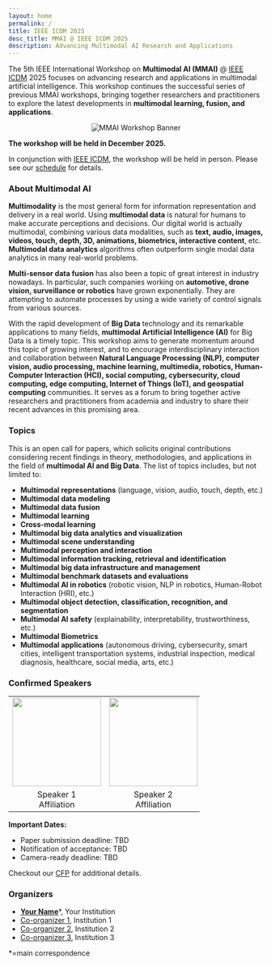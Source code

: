 ```yaml
---
layout: home
permalink: /
title: IEEE ICDM 2025
desc_title: MMAI @ IEEE ICDM 2025
description: Advancing Multimodal AI Research and Applications
---
```


The 5th IEEE International Workshop on **Multimodal AI (MMAI)** @ [IEEE ICDM](https://icdm2025.org/) 2025 focuses on advancing research and applications in multimodal artificial intelligence. This workshop continues the successful series of previous MMAI workshops, bringing together researchers and practitioners to explore the latest developments in **multimodal learning, fusion, and applications**.

<div style="text-align: center;">
  <img src="{{ '/assets/img/MMAI_home.png' | prepend: site.baseurl }}" alt="MMAI Workshop Banner" style="max-width: 100%; height: auto;">
</div>

**The workshop will be held in December 2025.**

In conjunction with [IEEE ICDM](https://icdm2025.org/), the workshop will be held in person. Please see our [schedule](https://icdmw25mmai.github.io/schedule/) for details.

### About Multimodal AI

**Multimodality** is the most general form for information representation and delivery in a real world. Using **multimodal data** is natural for humans to make accurate perceptions and decisions. Our digital world is actually multimodal, combining various data modalities, such as **text, audio, images, videos, touch, depth, 3D, animations, biometrics, interactive content**, etc. **Multimodal data analytics** algorithms often outperform single modal data analytics in many real-world problems.

**Multi-sensor data fusion** has also been a topic of great interest in industry nowadays. In particular, such companies working on **automotive, drone vision, surveillance or robotics** have grown exponentially. They are attempting to automate processes by using a wide variety of control signals from various sources.

With the rapid development of **Big Data** technology and its remarkable applications to many fields, **multimodal Artificial Intelligence (AI)** for Big Data is a timely topic. This workshop aims to generate momentum around this topic of growing interest, and to encourage interdisciplinary interaction and collaboration between **Natural Language Processing (NLP), computer vision, audio processing, machine learning, multimedia, robotics, Human-Computer Interaction (HCI), social computing, cybersecurity, cloud computing, edge computing, Internet of Things (IoT), and geospatial computing** communities. It serves as a forum to bring together active researchers and practitioners from academia and industry to share their recent advances in this promising area.

### Topics

This is an open call for papers, which solicits original contributions considering recent findings in theory, methodologies, and applications in the field of **multimodal AI and Big Data**. The list of topics includes, but not limited to:

- **Multimodal representations** (language, vision, audio, touch, depth, etc.)
- **Multimodal data modeling**
- **Multimodal data fusion**
- **Multimodal learning**
- **Cross-modal learning**
- **Multimodal big data analytics and visualization**
- **Multimodal scene understanding**
- **Multimodal perception and interaction**
- **Multimodal information tracking, retrieval and identification**
- **Multimodal big data infrastructure and management**
- **Multimodal benchmark datasets and evaluations**
- **Multimodal AI in robotics** (robotic vision, NLP in robotics, Human-Robot Interaction (HRI), etc.)
- **Multimodal object detection, classification, recognition, and segmentation**
- **Multimodal AI safety** (explainability, interpretability, trustworthiness, etc.)
- **Multimodal Biometrics**
- **Multimodal applications** (autonomous driving, cybersecurity, smart cities, intelligent transportation systems, industrial inspection, medical diagnosis, healthcare, social media, arts, etc.)

### Confirmed Speakers

<table style="width:75%">
  <tr>
    <td style="text-align:center"><img src="{{ '/speaker_pictures/speaker1.jpg' | prepend: site.baseurl }}" height="175"></td>
    <td style="text-align:center"><img src="{{ '/speaker_pictures/speaker2.jpg' | prepend: site.baseurl }}" height="175"></td>
    <td style="text-align:center"><img src="{{ '/speaker_pictures/speaker3.jpg' | prepend: site.baseurl }}" height="175"></td>
  </tr>
  <tr>
    <td style="text-align:center">Speaker 1<br>Affiliation</td>
    <td style="text-align:center">Speaker 2<br>Affiliation</td>
    <td style="text-align:center">Speaker 3<br>Affiliation</td>
  </tr>
</table>


**Important Dates:**
- Paper submission deadline: TBD
- Notification of acceptance: TBD
- Camera-ready deadline: TBD

Checkout our [CFP](https://icdmw25mmai.github.io/cfp/) for additional details.

### Organizers

* <b>[Your Name](https://your-website.com)</b>*, Your Institution
* [Co-organizer 1](https://co-organizer1-website.com), Institution 1
* [Co-organizer 2](https://co-organizer2-website.com), Institution 2
* [Co-organizer 3](https://co-organizer3-website.com), Institution 3

*=main correspondence
